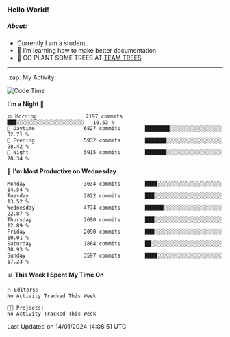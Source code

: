 ### Hello World!

##### About:
- Currently I am a student.
- 🌱 I’m learning how to make better documentation.
- 🌱 GO PLANT SOME TREES AT [TEAM TREES](https://teamtrees.org/)

---
  <summary>:zap: My Activity:</summary>
  
<!--START_SECTION:waka-->
![Code Time](http://img.shields.io/badge/Code%20Time-1%2C268%20hrs%2028%20mins-blue)

**I'm a Night 🦉** 

```text
🌞 Morning                2197 commits        ███░░░░░░░░░░░░░░░░░░░░░░   10.53 % 
🌆 Daytime                6827 commits        ████████░░░░░░░░░░░░░░░░░   32.71 % 
🌃 Evening                5932 commits        ███████░░░░░░░░░░░░░░░░░░   28.42 % 
🌙 Night                  5915 commits        ███████░░░░░░░░░░░░░░░░░░   28.34 % 
```
📅 **I'm Most Productive on Wednesday** 

```text
Monday                   3034 commits        ████░░░░░░░░░░░░░░░░░░░░░   14.54 % 
Tuesday                  2822 commits        ███░░░░░░░░░░░░░░░░░░░░░░   13.52 % 
Wednesday                4774 commits        ██████░░░░░░░░░░░░░░░░░░░   22.87 % 
Thursday                 2690 commits        ███░░░░░░░░░░░░░░░░░░░░░░   12.89 % 
Friday                   2090 commits        ███░░░░░░░░░░░░░░░░░░░░░░   10.01 % 
Saturday                 1864 commits        ██░░░░░░░░░░░░░░░░░░░░░░░   08.93 % 
Sunday                   3597 commits        ████░░░░░░░░░░░░░░░░░░░░░   17.23 % 
```


📊 **This Week I Spent My Time On** 

```text
🔥 Editors: 
No Activity Tracked This Week

🐱‍💻 Projects: 
No Activity Tracked This Week
```


 Last Updated on 14/01/2024 14:08:51 UTC
<!--END_SECTION:waka-->
